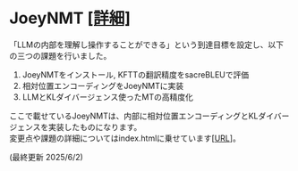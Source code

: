 # JoeyNMT [[詳細]](https://j329nish.github.io/JoeyNMT/)

「LLMの内部を理解し操作することができる」という到達目標を設定し、以下の三つの課題を行いました。

1. JoeyNMTをインストール, KFTTの翻訳精度をsacreBLEUで評価
2. 相対位置エンコーディングをJoeyNMTに実装
3. LLMとKLダイバージェンス使ったMTの高精度化

ここで載せているJoeyNMTは、内部に相対位置エンコーディングとKLダイバージェンスを実装したものになります。<br>
変更点や課題の詳細についてはindex.htmlに乗せています[[URL](https://j329nish.github.io/JoeyNMT/)]。

(最終更新 2025/6/2)
